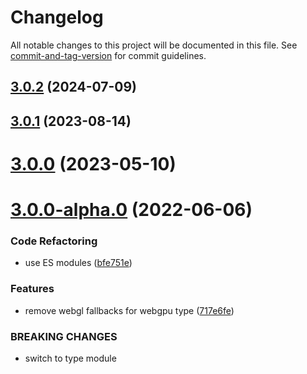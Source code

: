 # Changelog

All notable changes to this project will be documented in this file. See [commit-and-tag-version](https://github.com/absolute-version/commit-and-tag-version) for commit guidelines.

## [3.0.2](https://github.com/pex-gl/pex-gl/compare/v3.0.1...v3.0.2) (2024-07-09)



## [3.0.1](https://github.com/pex-gl/pex-gl/compare/v3.0.0...v3.0.1) (2023-08-14)



# [3.0.0](https://github.com/pex-gl/pex-gl/compare/v3.0.0-alpha.0...v3.0.0) (2023-05-10)



# [3.0.0-alpha.0](https://github.com/pex-gl/pex-gl/compare/v2.7.0...v3.0.0-alpha.0) (2022-06-06)


### Code Refactoring

* use ES modules ([bfe751e](https://github.com/pex-gl/pex-gl/commit/bfe751e700869c01e3c0620cd874ef735eb83cb3))


### Features

* remove webgl fallbacks for webgpu type ([717e6fe](https://github.com/pex-gl/pex-gl/commit/717e6fe74454caf752d6374ea2cc8e29e879aee8))


### BREAKING CHANGES

* switch to type module
